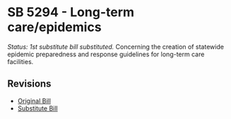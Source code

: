 # SB 5294 - Long-term care/epidemics
*Status: 1st substitute bill substituted.*
Concerning the creation of statewide epidemic preparedness and response guidelines for long-term care facilities.

## Revisions
* [Original Bill](1/)
* [Substitute Bill](S/)